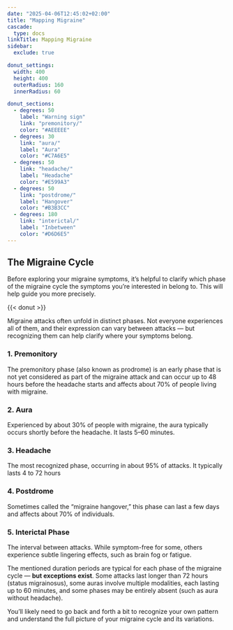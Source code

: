 ```yaml
---
date: "2025-04-06T12:45:02+02:00"
title: "Mapping Migraine"
cascade:
  type: docs
linkTitle: Mapping Migraine
sidebar:
  exclude: true

donut_settings:
  width: 400
  height: 400
  outerRadius: 160
  innerRadius: 60

donut_sections:
  - degrees: 50
    label: "Warning sign"
    link: "premonitory/"
    color: "#AEEEEE"
  - degrees: 30
    link: "aura/"
    label: "Aura"
    color: "#C7A6E5"
  - degrees: 50
    link: "headache/"
    label: "Headache"
    color: "#E599A3"
  - degrees: 50
    link: "postdrome/"
    label: "Hangover"
    color: "#B3B3CC"
  - degrees: 180
    link: "interictal/"
    label: "Inbetween"
    color: "#D6D6E5"
---
```



## The Migraine Cycle

Before exploring your migraine symptoms, it’s helpful to clarify which phase of the migraine cycle the symptoms you’re interested in belong to.
This will help guide you more precisely.

{{< donut >}}

Migraine attacks often unfold in distinct phases. Not everyone experiences all of them, and their expression can vary between attacks — but recognizing them can help clarify where your symptoms belong.



### 1. Premonitory
The premonitory phase (also known as prodrome) is an early phase that is not yet considered as part of the migraine attack and can occur up to 48 hours before the headache starts and affects about 70% of people living with migraine.


### 2. Aura
Experienced by about 30% of people with migraine, the aura typically occurs shortly before the headache.
It lasts 5–60 minutes. 

### 3. Headache
The most recognized phase, occurring in about 95% of attacks.
It typically lasts 4 to 72 hours

### 4. Postdrome
Sometimes called the “migraine hangover,” this phase can last a few days and affects about 70% of individuals.


### 5. Interictal Phase
The interval between attacks. While symptom-free for some, others experience subtle lingering effects, such as brain fog or fatigue.

The mentioned duration periods are typical for each phase of the migraine cycle — **but exceptions exist**. Some attacks last longer than 72 hours (status migrainosus), some auras involve multiple modalities, each lasting up to 60 minutes, and some phases may be entirely absent (such as aura without headache).

You’ll likely need to go back and forth a bit to recognize your own pattern and understand the full picture of your migraine cycle and its variations.

<!-- This phase is also important for identifying patterns or triggers. -->
